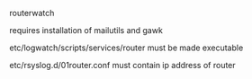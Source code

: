 routerwatch

requires installation of mailutils and gawk

etc/logwatch/scripts/services/router must be made executable

etc/rsyslog.d/01router.conf must contain ip address of router
